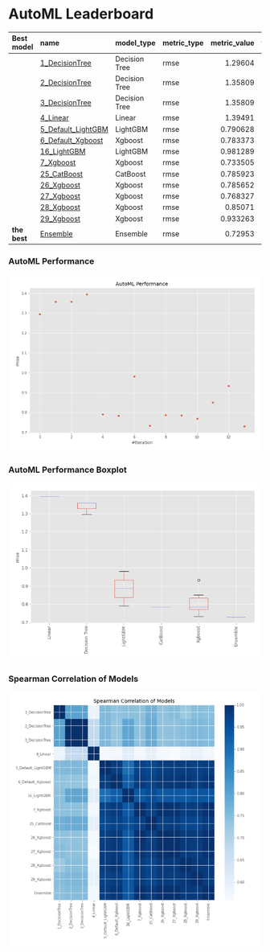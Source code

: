 # AutoML Leaderboard

| Best model   | name                                               | model_type    | metric_type   |   metric_value |   train_time |
|:-------------|:---------------------------------------------------|:--------------|:--------------|---------------:|-------------:|
|              | [1_DecisionTree](1_DecisionTree/README.md)         | Decision Tree | rmse          |       1.29604  |         0.37 |
|              | [2_DecisionTree](2_DecisionTree/README.md)         | Decision Tree | rmse          |       1.35809  |         0.36 |
|              | [3_DecisionTree](3_DecisionTree/README.md)         | Decision Tree | rmse          |       1.35809  |         0.37 |
|              | [4_Linear](4_Linear/README.md)                     | Linear        | rmse          |       1.39491  |         0.4  |
|              | [5_Default_LightGBM](5_Default_LightGBM/README.md) | LightGBM      | rmse          |       0.790628 |         0.63 |
|              | [6_Default_Xgboost](6_Default_Xgboost/README.md)   | Xgboost       | rmse          |       0.783373 |         0.87 |
|              | [16_LightGBM](16_LightGBM/README.md)               | LightGBM      | rmse          |       0.981289 |         0.51 |
|              | [7_Xgboost](7_Xgboost/README.md)                   | Xgboost       | rmse          |       0.733505 |         0.57 |
|              | [25_CatBoost](25_CatBoost/README.md)               | CatBoost      | rmse          |       0.785923 |         1.29 |
|              | [26_Xgboost](26_Xgboost/README.md)                 | Xgboost       | rmse          |       0.785652 |         0.61 |
|              | [27_Xgboost](27_Xgboost/README.md)                 | Xgboost       | rmse          |       0.768327 |         0.68 |
|              | [28_Xgboost](28_Xgboost/README.md)                 | Xgboost       | rmse          |       0.85071  |         0.61 |
|              | [29_Xgboost](29_Xgboost/README.md)                 | Xgboost       | rmse          |       0.933263 |         0.66 |
| **the best** | [Ensemble](Ensemble/README.md)                     | Ensemble      | rmse          |       0.72953  |         0.36 |

### AutoML Performance
![AutoML Performance](ldb_performance.png)

### AutoML Performance Boxplot
![AutoML Performance Boxplot](ldb_performance_boxplot.png)

### Spearman Correlation of Models
![models spearman correlation](correlation_heatmap.png)

